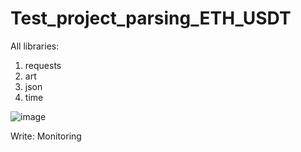 # Test_project_parsing_ETH_USDT

All libraries:

1. requests
2. art
3. json
4. time 

![image](https://user-images.githubusercontent.com/104256395/224484837-002a965b-284d-488f-93a9-6a7f118f2257.png)


Write: Monitoring

